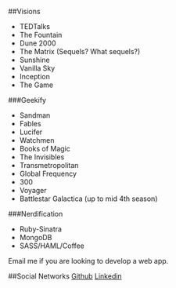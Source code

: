 ##Visions
* TEDTalks
* The Fountain
* Dune 2000
* The Matrix (Sequels? What sequels?)
* Sunshine
* Vanilla Sky
* Inception
* The Game

###Geekify
* Sandman
* Fables
* Lucifer
* Watchmen
* Books of Magic
* The Invisibles
* Transmetropolitan
* Global Frequency
* 300
* Voyager
* Battlestar Galactica (up to mid 4th season) 

###Nerdification
* Ruby-Sinatra
* MongoDB
* SASS/HAML/Coffee

Email me if you are looking to develop a web app.

##Social Networks
<a href="https://github.com/markpoon/" class="lui-button"><i class="lui-icon-github-sign"></i> Github</a>
<a href="http://www.linkedin.com/pub/mark-poon/11/3a8/2b0" class="lui-button"><i class="lui-icon-linkedin-sign"></i> Linkedin</a>